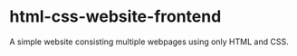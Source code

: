 # html-css-website-frontend

A simple website consisting multiple webpages using only HTML and CSS.
